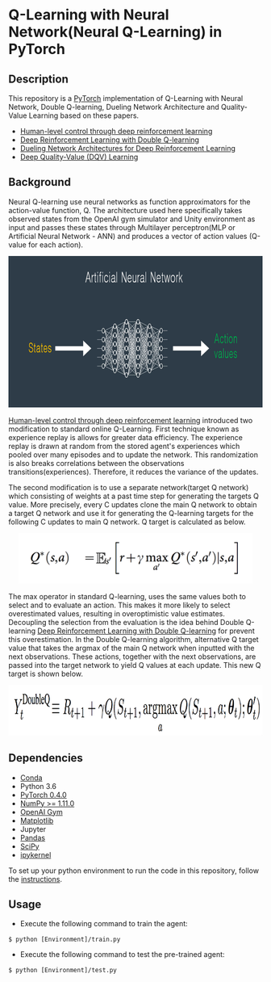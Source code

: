 # Q-Learning with Neural Network(Neural Q-Learning) in PyTorch


## Description
This repository is a [PyTorch](https://www.pytorch.org/) implementation of Q-Learning with Neural Network, Double Q-learning, Dueling Network Architecture and Quality-Value Learning based on these papers.

- [Human-level control through deep reinforcement learning](http://www.nature.com/nature/journal/v518/n7540/full/nature14236.html)
- [Deep Reinforcement Learning with Double Q-learning](https://arxiv.org/abs/1509.06461)
- [Dueling Network Architectures for Deep Reinforcement Learning](https://arxiv.org/abs/1511.06581)
- [Deep Quality-Value (DQV) Learning](https://arxiv.org/abs/1810.00368)

## Background
Neural Q-learning use neural networks as function approximators for the action-value function, Q. The architecture used here specifically takes observed states from the OpenAI gym simulator and Unity environment as input and passes these states through Multilayer perceptron(MLP or Artificial Neural Network - ANN) and produces a vector of action values (Q-value for each action).

<p align="center">
    <img src="Content/q_network.png" height="300px">
</p>

[Human-level control through deep reinforcement learning](http://www.nature.com/nature/journal/v518/n7540/full/nature14236.html) introduced two modification to standard online Q-Learning.
First technique known as experience replay is allows for greater data efficiency. The experience replay is drawn at random from the stored agent's experiences which pooled over many episodes and to update the network. This randomization is also breaks correlations between the observations transitions(experiences). Therefore, it reduces the variance of the updates.

The second modification is to use a separate network(target Q network) which consisting of weights at a past time step for generating the targets Q value. More precisely, every C updates clone the main Q network to obtain a target Q network and use it for generating the Q-learning targets for the following C updates to main Q network. Q target is calculated as below.

<p align="center">
    <img src="Content/q_target.png" height="100px">
</p>

The max operator in standard Q-learning, uses the same values both to select and to evaluate an action. This makes it more likely to select overestimated values, resulting in overoptimistic value estimates. Decoupling the selection from the evaluation is the idea behind Double Q-learning [Deep Reinforcement Learning with Double Q-learning](https://arxiv.org/abs/1509.06461) for prevent this overestimation. In the Double Q-learning algorithm, alternative Q target value that takes the argmax of the main Q network when inputted with the next observations. These actions, together with the next observations, are passed into the target network to yield Q values at each update. This new Q target is shown below.

<p align="center">
    <img src="Content/double_q_learning.png" height="100px">
</p>

## Dependencies
- [Conda](https://conda.io/docs/user-guide/install/index.html)
- Python 3.6
- [PyTorch 0.4.0](http://pytorch.org/)
- [NumPy >= 1.11.0](http://www.numpy.org/)
- [OpenAI Gym](https://github.com/openai/gym)
- [Matplotlib](https://matplotlib.org/)
- Jupyter
- [Pandas](https://pandas.pydata.org/)
- [SciPy](https://www.scipy.org/)
- [ipykernel](https://github.com/ipython/ipykernel)

To set up your python environment to run the code in this repository, follow the [instructions](https://github.com/dganbold/deep_reinforcement_learning).

## Usage

- Execute the following command to train the agent:

```
$ python [Environment]/train.py
```

- Execute the following command to test the pre-trained agent:

```
$ python [Environment]/test.py
```
